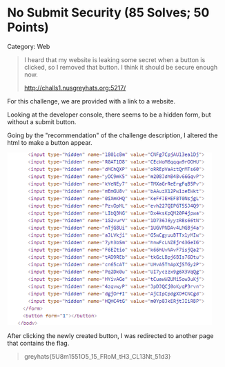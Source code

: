 # No Submit Security (85 Solves; 50 Points)
Category: Web
> I heard that my website is leaking some secret when a button is clicked, so I removed that button. I think it should be secure enough now.
> 
> http://challs1.nusgreyhats.org:5217/

For this challenge, we are provided with a link to a website.

Looking at the developer console, there seems to be a hidden form, but without a submit button.

Going by the "recommendation" of the challenge description, I altered the html to make a button appear.

<img src='html.png' />

After clicking the newly created button, I was redirected to another page that contains the flag.
> greyhats{5U8m1551O5_15_FRoM_tH3_CL13Nt_51d3}
